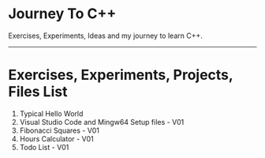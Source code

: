 # Journey To C++
Exercises, Experiments, Ideas and my journey to learn C++.

---

# Exercises, Experiments, Projects, Files List
1. Typical Hello World
2. Visual Studio Code and Mingw64 Setup files - V01
3. Fibonacci Squares - V01
4. Hours Calculator - V01
5. Todo List - V01
